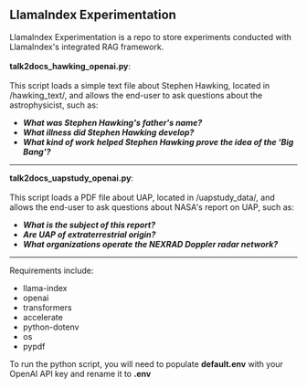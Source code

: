 ## LlamaIndex Experimentation
LlamaIndex Experimentation is a repo to store experiments conducted with LlamaIndex's integrated RAG framework.
\
\
**talk2docs_hawking_openai.py**: \
\
This script loads a simple text file about Stephen Hawking, located in /hawking_text/, and
allows the end-user to ask questions about the astrophysicist, such as:

* ***What was Stephen Hawking's father's name?***
* ***What illness did Stephen Hawking develop?***
* ***What kind of work helped Stephen Hawking prove the idea of the 'Big Bang'?***

--------

**talk2docs_uapstudy_openai.py**: \
\
This script loads a PDF file about UAP, located in /uapstudy_data/, and
allows the end-user to ask questions about NASA's report on UAP, such as:

* ***What is the subject of this report?***
* ***Are UAP of extraterrestrial origin?***
* ***What organizations operate the NEXRAD Doppler radar network?***

--------

Requirements include:
* llama-index
* openai
* transformers
* accelerate
* python-dotenv
* os
* pypdf

To run the python script, you will need to populate **default.env** with your OpenAI API key and rename it to **.env**
